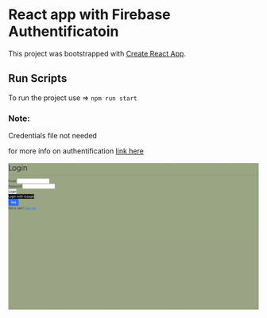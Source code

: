 # React app with Firebase Authentificatoin

This project was bootstrapped with [Create React App](https://github.com/facebook/create-react-app).

## Run Scripts
To run the project use =>   `npm run start`

### Note:
Credentials file not needed

for more info on authentification [link here](https://firebase.com)

![screenshot of project](Screen_Shot.png)
